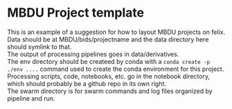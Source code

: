 # MBDU Project template

This is an example of a suggestion for how to layout MBDU projects on felix.  
Data should be at MBDU/bids/projectname and the data directory here should symlink to that.  
The output of processing pipelines goes in data/derivatives.  
The env directory should be createed by conda with a `conda create -p ./env ....` command used to create the conda environment for this project.  
Processing scripts, code, notebooks, etc. go in the notebook directory, which should probably be a github repo in its own right.  
The swarm directory is for swarm commands and log files organized by pipeline and run.  
